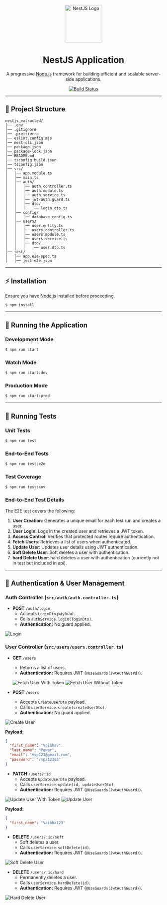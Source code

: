 <p align="center">
  <a href="http://nestjs.com/" target="_blank">
    <img src="https://nestjs.com/img/logo-small.svg" width="120" alt="NestJS Logo" />
  </a>
</p>

<h1 align="center">NestJS Application</h1>

<p align="center">
  A progressive <a href="http://nodejs.org" target="_blank">Node.js</a> framework for building efficient and scalable server-side applications.
</p>

<p align="center">
  <a href="https://circleci.com/gh/nestjs/nest">
    <img src="https://img.shields.io/circleci/build/github/nestjs/nest/master?token=abc123def456" alt="Build Status" />
  </a>
</p>

---

## 📂 Project Structure

```
nestjs_extracted/
│── .env
│── .gitignore
│── .prettierrc
│── eslint.config.mjs
│── nest-cli.json
│── package.json
│── package-lock.json
│── README.md
│── tsconfig.build.json
│── tsconfig.json
│── src/
│   │── app.module.ts
│   │── main.ts
│   │── auth/
│   │   │── auth.controller.ts
│   │   │── auth.module.ts
│   │   │── auth.service.ts
│   │   │── jwt-auth.guard.ts
│   │   │── dto/
│   │   │   │── login.dto.ts
│   │── config/
│   │   │── database.config.ts
│   │── users/
│   │   │── user.entity.ts
│   │   │── users.controller.ts
│   │   │── users.module.ts
│   │   │── users.service.ts
│   │   │── dto/
│   │   │   │── user.dto.ts
│── test/
│   │── app.e2e-spec.ts
│   │── jest-e2e.json
```

---

## ⚡ Installation

Ensure you have [Node.js](https://nodejs.org/) installed before proceeding.

```bash
$ npm install
```

---

## 🚀 Running the Application

### Development Mode
```bash
$ npm run start
```

### Watch Mode
```bash
$ npm run start:dev
```

### Production Mode
```bash
$ npm run start:prod
```

---

## 🧪 Running Tests

### Unit Tests
```bash
$ npm run test
```

### End-to-End Tests
```bash
$ npm run test:e2e
```

### Test Coverage
```bash
$ npm run test:cov
```

### End-to-End Test Details
The E2E test covers the following:
1. **User Creation**: Generates a unique email for each test run and creates a user.
2. **User Login**: Logs in the created user and retrieves a JWT token.
3. **Access Control**: Verifies that protected routes require authentication.
4. **Fetch Users**: Retrieves a list of users when authenticated.
5. **Update User**: Updates user details using JWT authentication.
6. **Soft Delete User**: Soft deletes a user with authentication.
6. **hard Delete User**: hard deletes a user with authentication (currently not in test but included in api).

---

## 🔑 Authentication & User Management

### Auth Controller (`src/auth/auth.controller.ts`)

- **POST** `/auth/login`  
  - Accepts `LoginDto` payload.
  - Calls `authService.login(loginDto)`.
  - **Authentication:** No guard applied.

![Login](./images/authlogin.png)

### User Controller (`src/users/users.controller.ts`)

- **GET** `/users`  
  - Returns a list of users.
  - **Authentication:** Requires JWT (`@UseGuards(JwtAuthGuard)`).
  
  ![Fetch User With Token](./images/fetchuserwithtoke.png)
  ![Fetch User Without Token](./images/userfetchwithouttoken.png)

- **POST** `/users`  
  - Accepts `CreateUserDto` payload.
  - Calls `userService.create(createUserDto)`.
  - **Authentication:** No guard applied.

![Create User](./images/createUser.png)

**Payload:**
```json
{
  "first_name": "Vaibhav",
  "last_name": "Pawar",
  "email": "vsp123@gmail.com",
  "password": "vsp212303"
}
```

- **PATCH** `/users/:id`  
  - Accepts `UpdateUserDto` payload.
  - Calls `userService.update(id, updateUserDto)`.
  - **Authentication:** Requires JWT (`@UseGuards(JwtAuthGuard)`).

![Update User With Token](./images/updateuserwithtoke.png)
![Update User](./images/updateuser.png)

**Payload:**
```json
{
  "first_name": "Vaibha123"
}
```

- **DELETE** `/users/:id/soft`  
  - Soft deletes a user.
  - Calls `userService.softDelete(id)`.
  - **Authentication:** Requires JWT (`@UseGuards(JwtAuthGuard)`).

![Soft Delete User](./images/softdelete.png)

- **DELETE** `/users/:id/hard`  
  - Permanently deletes a user.
  - Calls `userService.hardDelete(id)`.
  - **Authentication:** Requires JWT (`@UseGuards(JwtAuthGuard)`).

![Hard Delete User](./images/harddelete.png)

